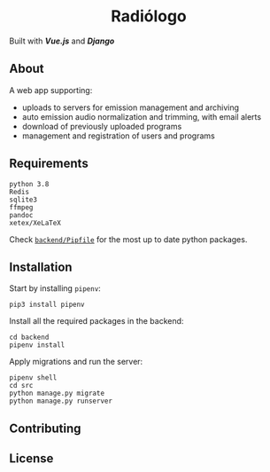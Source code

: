 <h1 style="text-align:center;">Radiólogo</h1>

Built with ***Vue.js*** and ***Django***

## About

A web app supporting:

* uploads to servers for emission management and archiving
* auto emission audio normalization and trimming, with email alerts
* download of previously uploaded programs
* management and registration of users and programs

## Requirements
```
python 3.8
Redis
sqlite3
ffmpeg
pandoc
xetex/XeLaTeX
```
Check [`backend/Pipfile`](https://github.com/joaoestudante/radiologo/blob/master/backend/Pipfile) for the most up to date python packages.


## Installation

Start by installing `pipenv`:
```
pip3 install pipenv
```

Install all the required packages in the backend:

```
cd backend
pipenv install
```

Apply migrations and run the server:

```
pipenv shell
cd src
python manage.py migrate
python manage.py runserver
```


## Contributing



## License





